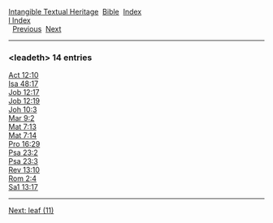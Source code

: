 [Intangible Textual Heritage](../../index)  [Bible](../index) 
[Index](index)   
[l Index](_l_)  
  [Previous](c06671)  [Next](c06673) 

------------------------------------------------------------------------

### &lt;leadeth&gt; 14 entries

[Act 12:10](../kjv/act012.htm#010)  
[Isa 48:17](../kjv/isa048.htm#017)  
[Job 12:17](../kjv/job012.htm#017)  
[Job 12:19](../kjv/job012.htm#019)  
[Joh 10:3](../kjv/joh010.htm#003)  
[Mar 9:2](../kjv/mar009.htm#002)  
[Mat 7:13](../kjv/mat007.htm#013)  
[Mat 7:14](../kjv/mat007.htm#014)  
[Pro 16:29](../kjv/pro016.htm#029)  
[Psa 23:2](../kjv/psa023.htm#002)  
[Psa 23:3](../kjv/psa023.htm#003)  
[Rev 13:10](../kjv/rev013.htm#010)  
[Rom 2:4](../kjv/rom002.htm#004)  
[Sa1 13:17](../kjv/sa1013.htm#017)  

------------------------------------------------------------------------

[Next: leaf (11)](c06673)
